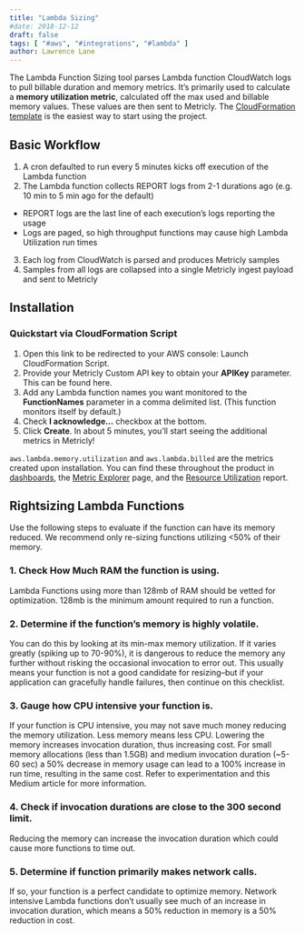 ```yaml
---
title: "Lambda Sizing"
#date: 2018-12-12
draft: false
tags: [ "#aws", "#integrations", "#lambda" ]
author: Lawrence Lane
---
```


The Lambda Function Sizing tool parses Lambda function CloudWatch logs to pull billable duration and memory metrics. It’s primarily used to calculate a **memory utilization metric**, calculated off the max used and billable memory values. These values are then sent to Metricly. The [CloudFormation template](https://console.aws.amazon.com/cloudformation/home?#/stacks/create/review?stackName=Lambda-Utilization&templateURL=https://s3-us-west-2.amazonaws.com/com-netuitive-app-usw2-lambda-assets-us-west-2/lambda-utilization/lambda-utilization.template&param_BucketLocation=app-usw2) is the easiest way to start using the project.

## Basic Workflow

1. A cron defaulted to run every 5 minutes kicks off execution of the Lambda function
2. The Lambda function collects REPORT logs from 2-1 durations ago (e.g. 10 min to 5 min ago for the default)
  - REPORT logs are the last line of each execution’s logs reporting the usage
  - Logs are paged, so high throughput functions may cause high Lambda Utilization run times
3. Each log from CloudWatch is parsed and produces Metricly samples
4. Samples from all logs are collapsed into a single Metricly ingest payload and sent to Metricly

## Installation

### Quickstart via CloudFormation Script

1. Open this link to be redirected to your AWS console: Launch CloudFormation Script.
2. Provide your Metricly Custom API key to obtain your **APIKey** parameter. This can be found here.
3. Add any Lambda function names you want monitored to the **FunctionNames** parameter in a comma delimited list. (This function monitors itself by default.)
4. Check **I acknowledge…** checkbox at the bottom.
5. Click **Create**. In about 5 minutes, you’ll start seeing the additional metrics in Metricly!

`aws.lambda.memory.utilization` and `aws.lambda.billed` are the metrics created upon installation. You can find these throughout the product in [dashboards][3], the [Metric Explorer][1] page, and the [Resource Utilization][2] report.


## Rightsizing Lambda Functions

Use the following steps to evaluate if the function can have its memory reduced. We recommend only re-sizing functions utilizing <50% of their memory.

### 1. **Check How Much RAM the function is using.**
Lambda Functions using more than 128mb of RAM should be vetted for optimization. 128mb is the minimum amount required to run a function.

### 2. **Determine if the function’s memory is highly volatile.**
You can do this by looking at its min-max memory utilization. If it varies greatly (spiking up to 70-90%), it is dangerous to reduce the memory any further without risking the occasional invocation to error out. This usually means your function is not a good candidate for resizing–but if your application can gracefully handle failures, then continue on this checklist.

### 3. Gauge how CPU intensive your function is.
If your function is CPU intensive, you may not save much money reducing the memory utilization. Less memory means less CPU. Lowering the memory increases invocation duration, thus increasing cost. For small memory allocations (less than 1.5GB) and medium invocation duration (~5-60 sec) a 50% decrease in memory usage can lead to a 100% increase in run time, resulting in the same cost. Refer to experimentation and this Medium article for more information.

### 4. Check if invocation durations are close to the 300 second limit.
Reducing the memory can increase the invocation duration which could cause more functions to time out.

### 5. Determine if function primarily makes network calls.
If so, your function is a perfect candidate to optimize memory. Network intensive Lambda functions don’t usually see much of an increase in invocation duration, which means a 50% reduction in memory is a 50% reduction in cost.


[1]: /capacity-monitoring/metrics/metric-page/
[2]: /reports/reports-resource-utilization/
[3]: //dashboards//
